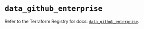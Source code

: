 # `data_github_enterprise`

Refer to the Terraform Registry for docs: [`data_github_enterprise`](https://registry.terraform.io/providers/integrations/github/6.5.0/docs/data-sources/enterprise).

